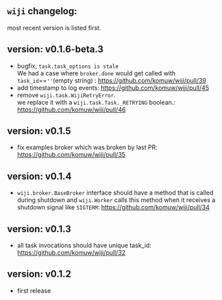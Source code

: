 ## `wiji` changelog:
most recent version is listed first.

## **version:** v0.1.6-beta.3
- bugfix, `task.task_options is stale`    
  We had a case where `broker.done` would get called with `task_id`==`''`(empty string) : https://github.com/komuw/wiji/pull/39
- add timestamp to log events: https://github.com/komuw/wiji/pull/45
- remove `wiji.task.WijiRetryError`.   
  we replace it with a `wiji.task.Task._RETRYING` boolean.: https://github.com/komuw/wiji/pull/46

## **version:** v0.1.5
- fix examples broker which was broken by last PR: https://github.com/komuw/wiji/pull/35

## **version:** v0.1.4
- `wiji.broker.BaseBroker` interface should have a method that is called during shutdown
  and `wiji.Worker` calls this method when it receives a shutdown signal like `SIGTERM`: https://github.com/komuw/wiji/pull/34

## **version:** v0.1.3
- all task invocations should have unique task_id: https://github.com/komuw/wiji/pull/32

## **version:** v0.1.2
- first release